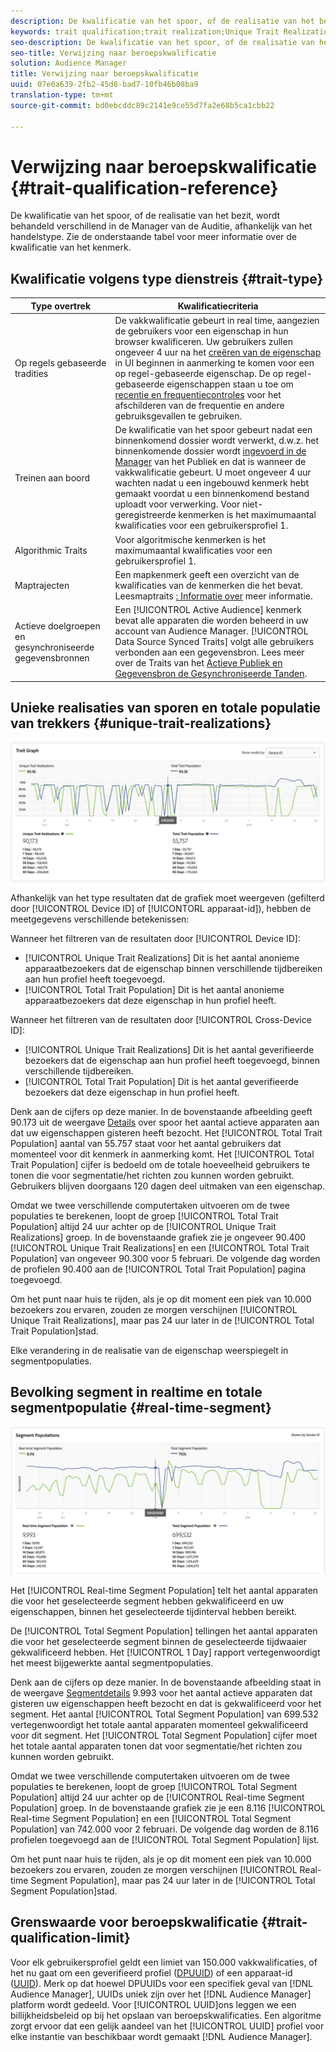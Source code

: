 ```yaml
---
description: De kwalificatie van het spoor, of de realisatie van het bezit, wordt behandeld verschillend in de Manager van de Auditie, afhankelijk van het handelstype. Zie de onderstaande tabel voor meer informatie over de kwalificatie van het kenmerk.
keywords: trait qualification;trait realization;Unique Trait Realizations;UTR;Total Trait Population;TTP
seo-description: De kwalificatie van het spoor, of de realisatie van het bezit, wordt behandeld verschillend in de Manager van de Auditie, afhankelijk van het handelstype. Zie de onderstaande tabel voor meer informatie over de kwalificatie van het kenmerk.
seo-title: Verwijzing naar beroepskwalificatie
solution: Audience Manager
title: Verwijzing naar beroepskwalificatie
uuid: 07e0a639-2fb2-45d8-bad7-10fb46b08ba9
translation-type: tm+mt
source-git-commit: bd0ebcddc89c2141e9ce55d7fa2e68b5ca1cbb22

---
```



# Verwijzing naar beroepskwalificatie {#trait-qualification-reference}

De kwalificatie van het spoor, of de realisatie van het bezit, wordt behandeld verschillend in de Manager van de Auditie, afhankelijk van het handelstype. Zie de onderstaande tabel voor meer informatie over de kwalificatie van het kenmerk.

## Kwalificatie volgens type dienstreis {#trait-type}

| Type overtrek | Kwalificatiecriteria |
|---|---|
| Op regels gebaseerde tradities | De vakkwalificatie gebeurt in real time, aangezien de gebruikers voor een eigenschap in hun browser kwalificeren. Uw gebruikers zullen ongeveer 4 uur na het [creëren van de eigenschap](create-onboarded-rule-based-traits.md#create-rules-based-or-onboarded-traits) in UI beginnen in aanmerking te komen voor een op regel-gebaseerde eigenschap. De op regel-gebaseerde eigenschappen staan u toe om [recentie en frequentiecontroles](../segments/recency-and-frequency.md) voor het afschilderen van de frequentie en andere gebruiksgevallen te gebruiken. |
| Treinen aan boord | De kwalificatie van het spoor gebeurt nadat een binnenkomend dossier wordt verwerkt, d.w.z. het binnenkomende dossier wordt [ingevoerd in de Manager](../../faq/faq-inbound-data-ingestion.md) van het Publiek en dat is wanneer de vakkwalificatie gebeurt. U moet ongeveer 4 uur wachten nadat u een ingebouwd kenmerk hebt gemaakt voordat u een binnenkomend bestand uploadt voor verwerking. Voor niet-geregistreerde kenmerken is het maximumaantal kwalificaties voor een gebruikersprofiel 1. |
| Algorithmic Traits | Voor algoritmische kenmerken is het maximumaantal kwalificaties voor een gebruikersprofiel 1. |
| Maptrajecten | Een mapkenmerk geeft een overzicht van de kwalificaties van de kenmerken die het bevat. Leesmaptraits [: Informatie over](about-folder-traits.md) meer informatie. |
| Actieve doelgroepen en gesynchroniseerde gegevensbronnen | Een [!UICONTROL Active Audience] kenmerk bevat alle apparaten die worden beheerd in uw account van Audience Manager. [!UICONTROL Data Source Synced Traits] volgt alle gebruikers verbonden aan een gegevensbron. Lees meer over de Traits van het [Actieve Publiek en Gegevensbron de Gesynchroniseerde Tanden](client-activity-synced-audience-traits.md). |

## Unieke realisaties van sporen en totale populatie van trekkers {#unique-trait-realizations}

![uniek-eigenschap-realisatie](assets/trait-graph.png)

Afhankelijk van het type resultaten dat de grafiek moet weergeven (gefilterd door [!UICONTROL Device ID] of [!UICONTORL apparaat-id]), hebben de meetgegevens verschillende betekenissen:

Wanneer het filtreren van de resultaten door [!UICONTROL Device ID]:

* [!UICONTROL Unique Trait Realizations] Dit is het aantal anonieme apparaatbezoekers dat de eigenschap binnen verschillende tijdbereiken aan hun profiel heeft toegevoegd.
* [!UICONTROL Total Trait Population] Dit is het aantal anonieme apparaatbezoekers dat deze eigenschap in hun profiel heeft.

Wanneer het filtreren van de resultaten door [!UICONTROL Cross-Device ID]:

* [!UICONTROL Unique Trait Realizations] Dit is het aantal geverifieerde bezoekers dat de eigenschap aan hun profiel heeft toegevoegd, binnen verschillende tijdbereiken.
* [!UICONTROL Total Trait Population] Dit is het aantal geverifieerde bezoekers dat deze eigenschap in hun profiel heeft.

Denk aan de cijfers op deze manier. In de bovenstaande afbeelding geeft 90.173 uit de weergave [Details](../../features/traits/trait-details-page.md) over spoor het aantal actieve apparaten aan dat uw eigenschappen gisteren heeft bezocht. Het [!UICONTROL Total Trait Population] aantal van 55.757 staat voor het aantal gebruikers dat momenteel voor dit kenmerk in aanmerking komt. Het [!UICONTROL Total Trait Population] cijfer is bedoeld om de totale hoeveelheid gebruikers te tonen die voor segmentatie/het richten zou kunnen worden gebruikt. Gebruikers blijven doorgaans 120 dagen deel uitmaken van een eigenschap.

Omdat we twee verschillende computertaken uitvoeren om de twee populaties te berekenen, loopt de groep [!UICONTROL Total Trait Population] altijd 24 uur achter op de [!UICONTROL Unique Trait Realizations] groep. In de bovenstaande grafiek zie je ongeveer 90.400 [!UICONTROL Unique Trait Realizations] en een [!UICONTROL Total Trait Population] van ongeveer 90.300 voor 5 februari. De volgende dag worden de profielen 90.400 aan de [!UICONTROL Total Trait Population] pagina toegevoegd.

Om het punt naar huis te rijden, als je op dit moment een piek van 10.000 bezoekers zou ervaren, zouden ze morgen verschijnen [!UICONTROL Unique Trait Realizations], maar pas 24 uur later in de [!UICONTROL Total Trait Population]stad.

Elke verandering in de realisatie van de eigenschap weerspiegelt in segmentpopulaties.

## Bevolking segment in realtime en totale segmentpopulatie {#real-time-segment}

![uniek-eigenschap-realisatie](assets/segment-graph.png)

Het [!UICONTROL Real-time Segment Population] telt het aantal apparaten die voor het geselecteerde segment hebben gekwalificeerd en uw eigenschappen, binnen het geselecteerde tijdinterval hebben bereikt.

De [!UICONTROL Total Segment Population] tellingen het aantal apparaten die voor het geselecteerde segment binnen de geselecteerde tijdwaaier gekwalificeerd hebben. Het [!UICONTROL 1 Day] rapport vertegenwoordigt het meest bijgewerkte aantal segmentpopulaties.

Denk aan de cijfers op deze manier. In de bovenstaande afbeelding staat in de weergave [Segmentdetails](../../features/segments/segment-summary-view.md) 9.993 voor het aantal actieve apparaten dat gisteren uw eigenschappen heeft bezocht en dat is gekwalificeerd voor het segment. Het aantal [!UICONTROL Total Segment Population] van 699.532 vertegenwoordigt het totale aantal apparaten momenteel gekwalificeerd voor dit segment. Het [!UICONTROL Total Segment Population] cijfer moet het totale aantal apparaten tonen dat voor segmentatie/het richten zou kunnen worden gebruikt.

Omdat we twee verschillende computertaken uitvoeren om de twee populaties te berekenen, loopt de groep [!UICONTROL Total Segment Population] altijd 24 uur achter op de [!UICONTROL Real-time Segment Population] groep. In de bovenstaande grafiek zie je een 8.116 [!UICONTROL Real-time Segment Population] en een [!UICONTROL Total Segment Population] van 742.000 voor 2 februari. De volgende dag worden de 8.116 profielen toegevoegd aan de [!UICONTROL Total Segment Population] lijst.

Om het punt naar huis te rijden, als je op dit moment een piek van 10.000 bezoekers zou ervaren, zouden ze morgen verschijnen [!UICONTROL Real-time Segment Population], maar pas 24 uur later in de [!UICONTROL Total Segment Population]stad.

## Grenswaarde voor beroepskwalificatie {#trait-qualification-limit}

Voor elk gebruikersprofiel geldt een limiet van 150.000 vakkwalificaties, of het nu gaat om een geverifieerd profiel ([DPUUID](../../reference/ids-in-aam.md)) of een apparaat-id ([UUID](../../reference/ids-in-aam.md)). Merk op dat hoewel DPUUIDs voor een specifiek geval van [!DNL Audience Manager], UUIDs uniek zijn over het [!DNL Audience Manager] platform wordt gedeeld. Voor [!UICONTROL UUID]ons leggen we een billijkheidsbeleid op bij het opslaan van beroepskwalificaties. Een algoritme zorgt ervoor dat een gelijk aandeel van het [!UICONTROL UUID] profiel voor elke instantie van beschikbaar wordt gemaakt [!DNL Audience Manager].
